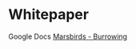# Whitepaper

Google Docs [Marsbirds - Burrowing](https://docs.google.com/spreadsheets/d/11NyQndm2klavjFCGu87UrKdxq6\_5ek2Cbn2EOXwcjPk/edit?usp=sharing)
